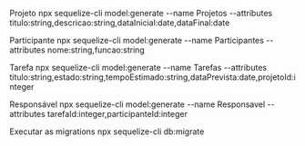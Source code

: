 Projeto
npx sequelize-cli model:generate --name Projetos --attributes titulo:string,descricao:string,dataInicial:date,dataFinal:date

Participante
npx sequelize-cli model:generate --name Participantes --attributes nome:string,funcao:string

Tarefa
npx sequelize-cli model:generate --name Tarefas --attributes titulo:string,estado:string,tempoEstimado:string,dataPrevista:date,projetoId:integer

Responsável
npx sequelize-cli model:generate --name Responsavel --attributes tarefaId:integer,participanteId:integer


Executar as migrations
npx sequelize-cli db:migrate
